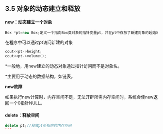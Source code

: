 ## 3.5 对象的动态建立和释放

#### new：动态建立一个对象

```cpp
Box *pt=new Box;定义一个指向Box类对象的指针变量pt，并在pt中存放了新建对象的起始地址
```

在程序中可以通过pt访问新建的对象

```cpp
cout<<pt->height; 
cout<<pt->volume();
```

*一般地，用new建立的动态对象通过指针访问而不是对象名。

*主要用于动态的数据结构，如链表。

**new故障**

如果执行new计算时，内存空间不足，无法开辟所需内存空间时，系统会使new返回一个0指针NULL。



#### delete：释放空间

``````cpp
delete pt;//释放pt所指向的内存空间
```



